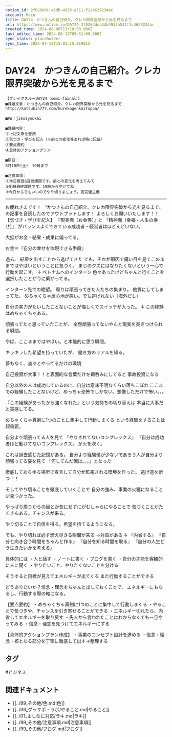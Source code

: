 ```yaml
---
notion_id: 2f026ddc-a5db-4933-a511-f1c4629234ac
account: Main
title: DAY24　かつきんの自己紹介。クレカ限界突破から光を見るまで
url: https://www.notion.so/DAY24-2f026ddca5db4933a511f1c4629234ac
created_time: 2024-08-08T13:10:00.000Z
last_edited_time: 2024-08-12T05:51:00.000Z
sync_status: placeholder
sync_time: 2025-07-12T15:01:15.019612
---
```

# DAY24　かつきんの自己紹介。クレカ限界突破から光を見るまで

```plain text
【ブレイクスルーDAY24（semi-fainal）】
■課題文章：かつきんの自己紹介。クレカ限界突破から光を見るまで
http://katsukin777.com/kurekagenkaitoppa/

■PW：jikosyoukai

■課題内容：
①上記文章を音読
②気づき・学びを記入（※前との変化等あれば特に記載）
③要点要約
④具体的アクションプラン

■期日：
8月10日(土)　19時まで

■注意事項：
①本日復習&音読課題です。前との変化を考えてみて
②明日最終課題です。19時から空けてね
③今日からでもいいのでやり切りましょう。脱完璧主義
```
---
お疲れさまです！
〝かつきんの自己紹介。クレカ限界突破から光を見るまで〟
の記事を音読したのでアウトプットします！
よろしくお願いいたします！！
【気づき・学びを記入】
『現実面（お金等）』と
『精神面（幸福・人生の幸せ）』
がバランスよくできている成功者・経営者はほどんどいない。

大抵がお金・結果・成果に偏ってる。

お金＝『自分の幸せを体現できる手段』

過去、
結果を出すことから逃げてきた
でも、それが原因で痛い目を見てこのままではやばいということに気づく。
まじのクズにはなりたくないという一心で行動を起こす。
↓
ベトナムへのインターン
色々あったけどちゃんと行くことを選択したことが今に繋がってる。

インターン先での絶望。
周りは頑張ってきた人たちの集まり。
他責にしてしまってた。
めちゃくちゃ居心地が悪い。でも逃げれない（海外だし）

自分の実力がたいしたことないことが悔しくでスイッチが入った。
↓
この経験はめちゃくちゃある。

頑張ってたと思っていたことが、
全然頑張ってないやんと現実を突きつけられる瞬間。

やば、ここままではやばい。と本能的に思う瞬間。

キラキラした希望を持っていたが、
働き方のリアルを知る。

夢もなく、淡々とやってるだけの環境

自己投資が大事！！と表面的な言葉だけを鵜呑みにしてると
事故投資になる

自分以外の人は成功しているのに、自分は意味不明なくらい落ちこぼれ
ここまでの経験したことないけど、めっちゃ恐怖でしかない。想像しただけで怖い。。。


『この経験があったから強くなれた』という気持ちの切り替えは
本当に大事だと実感してる。

めちゃくちゃ真剣に1つのことに集中して行動しまくる
という経験をすることは超重要。

自分より頑張ってる人を見て
『やりきれてないコンプレックス』
『自分は成功者ほど動けてないコンプレックス』
が火を吹く。

これは過去感じた記憶がある。
自分より経験値が少ないであろう人が自分より頑張ってる姿を見て
「何してんだ俺は。。。」となった

徹底してあらゆる場所で宣言して自分が監視される環境を作った。
逃げ道を断つ！！

そしてやり切ることを徹底していくことで
自分の強み、事業の火種になることが見つかった。

やっぱり周りからの目とか気にせずにがむしゃらにやることで
気づくことがたくさんある。チャンスが来る。

やり切ることで自信を得る。希望を持てるようになる。

でも、やり切れば必ず燃え尽きる瞬間が来る
→対策がある
↓
『内省する』
『自分と向き合う時間をちゃんと作る』
『自分を知る時間を取る』
『自分の人生どう生きたいかを考える』

具体的には
・人と話す
・ノートに書く
・ブログを書く
・自分の才能を客観的に人に聞く
・やりたいこと、やりたくないことを分ける

そうすると目標が見えてエネルギーが出てくる
また行動することができる

どうありたいか？信念・理念をちゃんと出しておくことで、
エネルギーにもなるし、行動する際の軸になる。


【要点要約】
・めちゃくちゃ真剣に1つのことに集中して行動しまくる
・やることで気づきや、チャンスを引き寄せることができる
・エネルギー切れたら、内省してエネルギーを取り戻す
・先人から言われたことはわからなくても一旦やってみる
・信念・理念を見つけてエネルギーにする

【具体的アクションプラン作成】
・事業のコンセプト設計を進める
・信念・理念・核となる部分を丁寧に徹底して出す→整理する



## タグ

#ビジネス 

## 関連ドキュメント

- [[../99_その他/色.md|色]]
- [[../06_グッサポ・ラボ/やること.md|やること]]
- [[../01_よしなに対応/ラキ.md|ラキ]]
- [[../99_その他/注意事項.md|注意事項]]
- [[../99_その他/ブログ.md|ブログ]]

